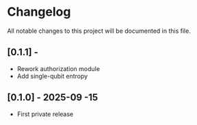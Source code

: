 # Changelog

All notable changes to this project will be documented in this file.

## [0.1.1] - 

- Rework authorization module 
- Add single-qubit entropy
  
## [0.1.0] - 2025-09 -15

- First private release

